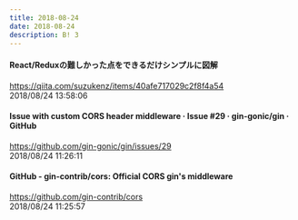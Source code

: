 ```yaml
---
title: 2018-08-24
date: 2018-08-24
description: B! 3
---
```


#### React/Reduxの難しかった点をできるだけシンプルに図解
https://qiita.com/suzukenz/items/40afe717029c2f8f4a54<br>
2018/08/24 13:58:06<br>


#### Issue with custom CORS header middleware · Issue #29 · gin-gonic/gin · GitHub
https://github.com/gin-gonic/gin/issues/29<br>
2018/08/24 11:26:11<br>


#### GitHub - gin-contrib/cors: Official CORS gin's middleware
https://github.com/gin-contrib/cors<br>
2018/08/24 11:25:57<br>


